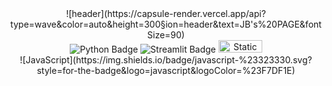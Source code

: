 <!--
**JBreals/JBreals** is a ✨ _special_ ✨ repository because its `README.md` (this file) appears on your GitHub profile.

Here are some ideas to get you started:

- 🔭 I’m currently working on ...
- 🌱 I’m currently learning ...
- 👯 I’m looking to collaborate on ...
- 🤔 I’m looking for help with ...
- 💬 Ask me about ...
- 📫 How to reach me: ...
- 😄 Pronouns: ...
- ⚡ Fun fact: ...
-->
<div align="center">
![header](https://capsule-render.vercel.app/api?type=wave&color=auto&height=300&section=header&text=JB's%20PAGE&fontSize=90)

<div align="center">
  <img src="https://img.shields.io/badge/Python-3.9-blue?style=for-the-badge&logo=python&logoColor=white" alt="Python Badge">
  <img src="https://img.shields.io/badge/Streamlit-1.0-red?style=for-the-badge&logo=streamlit&logoColor=white" alt="Streamlit Badge">
  <img alt="Static Badge" src="https://img.shields.io/badge/React-blue?style=plastic&logo=React&logoSize=amg" width="70" height= "20">

</div>
![JavaScript](https://img.shields.io/badge/javascript-%23323330.svg?style=for-the-badge&logo=javascript&logoColor=%23F7DF1E)


